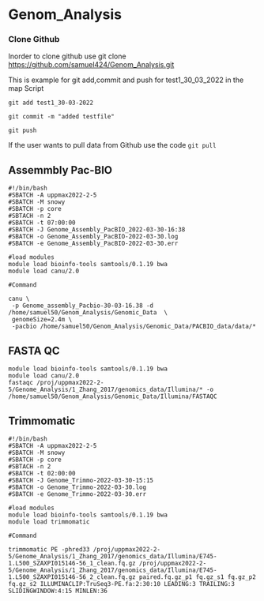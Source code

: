# Genom_Analysis

### Clone Github
Inorder to clone github use  git clone https://github.com/samuel424/Genom_Analysis.git

This is example for git add,commit and push for test1_30_03_2022 in the map Script
```
git add test1_30-03-2022

git commit -m "added testfile"

git push
```
If the user wants to pull data from Github use the code ```git pull```

## Assemmbly Pac-BIO
```
#!/bin/bash
#SBATCH -A uppmax2022-2-5
#SBATCH -M snowy
#SBATCH -p core
#SBTACH -n 2
#SBATCH -t 07:00:00
#SBATCH -J Genome_Assembly_PacBIO_2022-03-30-16:38
#SBATCH -o Genome_Assembly_PacBIO-2022-03-30.log 
#SBATCH -e Genome_Assembly_PacBIO-2022-03-30.err 

#load modules
module load bioinfo-tools samtools/0.1.19 bwa
module load canu/2.0

#Command

canu \
 -p Genome_assembly_Pacbio-30-03-16.38 -d /home/samuel50/Genom_Analysis/Genomic_Data  \
 genomeSize=2.4m \
 -pacbio /home/samuel50/Genom_Analysis/Genomic_Data/PACBIO_data/data/*
```
## FASTA QC
```
module load bioinfo-tools samtools/0.1.19 bwa
module load canu/2.0
fastaqc /proj/uppmax2022-2-5/Genome_Analysis/1_Zhang_2017/genomics_data/Illumina/* -o /home/samuel50/Genom_Analysis/Genomic_Data/Illumina/FASTAQC
```
## Trimmomatic
```
#!/bin/bash
#SBATCH -A uppmax2022-2-5
#SBATCH -M snowy
#SBATCH -p core
#SBTACH -n 2
#SBATCH -t 02:00:00
#SBATCH -J Genome_Trimmo-2022-03-30-15:15
#SBATCH -o Genome_Trimmo-2022-03-30.log
#SBATCH -e Genome_Trimmo-2022-03-30.err

#load modules
module load bioinfo-tools samtools/0.1.19 bwa
module load trimmomatic

#Command
 
trimmomatic PE -phred33 /proj/uppmax2022-2-5/Genome_Analysis/1_Zhang_2017/genomics_data/Illumina/E745-1.L500_SZAXPI015146-56_1_clean.fq.gz /proj/uppmax2022-2-5/Genome_Analysis/1_Zhang_2017/genomics_data/Illumina/E745-1.L500_SZAXPI015146-56_2_clean.fq.gz paired.fq.gz_p1 fq.gz_s1 fq.gz_p2 fq.gz_s2 ILLUMINACLIP:TruSeq3-PE.fa:2:30:10 LEADING:3 TRAILING:3 SLIDINGWINDOW:4:15 MINLEN:36

```

